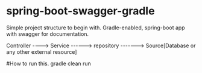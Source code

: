 # spring-boot-swagger-gradle
Simple project structure to begin with. Gradle-enabled, spring-boot app with swagger for documentation.

Controller ----> Service ------> repository -------> Source[Database or any other external resource]


#How to run this.
gradle clean run


